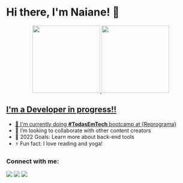 # Hi there, I'm Naiane! 👋 
<div align="center">
  <a href="https://github.com/naiannegri">
  <img height="180em" src="https://github-readme-stats.vercel.app/api?username=naiannegri&show_icons=true&theme=dracula&include_all_commits=true&count_private=true"/>
  <img height="180em" src="https://github-readme-stats.vercel.app/api/top-langs/?username=naiannegri&layout=compact&langs_count=7&theme=dracula"/>
</div>

## I'm a Developer in progress!!

- 🌱 I'm currently doing <b>#TodasEmTech</b> bootcamp at <a href="https://reprograma.com.br/">{Reprograma}<a/>
- 👯 I’m looking to collaborate with other content creators
- 🥅 2022 Goals: Learn more about back-end tools
- ⚡ Fun fact: I love reading and yoga! 

### Connect with me:


 
<div> 

  <a href="https://instagram.com/nainegri" target="_blank"><img src="https://img.shields.io/badge/-Instagram-%23E4405F?style=for-the-badge&logo=instagram&logoColor=white" target="_blank"></a>
  <a href = "mailto:naiannegri@gmail.com"><img src="https://img.shields.io/badge/-Gmail-%23333?style=for-the-badge&logo=gmail&logoColor=white" target="_blank"></a>
  <a href="https://www.linkedin.com/in/naiane-negri" target="_blank"><img src="https://img.shields.io/badge/-LinkedIn-%230077B5?style=for-the-badge&logo=linkedin&logoColor=white" target="_blank"></a> 
 
 
</div>
